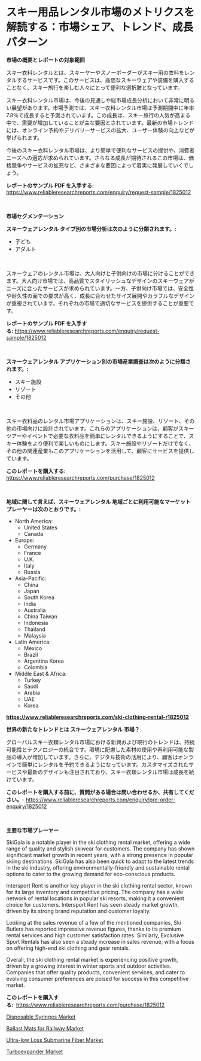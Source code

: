 <p><h1>スキー用品レンタル市場のメトリクスを解読する：市場シェア、トレンド、成長パターン</h1></p><p><strong>市場の概要とレポートの対象範囲</strong></p>
<p><p>スキー衣料レンタルとは、スキーヤーやスノーボーダーがスキー用の衣料をレンタルするサービスです。このサービスは、高価なスキーウェアや装備を購入することなく、スキー旅行を楽しむ人々にとって便利な選択肢となっています。</p><p>スキー衣料レンタル市場は、今後の見通しや総市場成長分析において非常に明るい展望があります。市場予測では、スキー衣料レンタル市場は予測期間中に年率7.8％で成長すると予測されています。この成長は、スキー旅行の人気が高まる中で、需要が増加していることが主な要因とされています。最新の市場トレンドには、オンライン予約やデリバリーサービスの拡大、ユーザー体験の向上などが挙げられます。</p><p>今後のスキー衣料レンタル市場は、より簡単で便利なサービスの提供や、消費者ニーズへの適応が求められています。さらなる成長が期待されるこの市場は、価格競争やサービスの拡充など、さまざまな要因によって着実に発展していくでしょう。</p></p>
<p><strong>レポートのサンプル PDF を入手する:</strong> <a href="https://www.reliableresearchreports.com/enquiry/request-sample/1825012">https://www.reliableresearchreports.com/enquiry/request-sample/1825012</a></p>
<p>&nbsp;</p>
<p><strong>市場セグメンテーション</strong></p>
<p><strong>スキーウェアレンタル タイプ別の市場分析は次のように分類されます。:</strong></p>
<p><ul><li>子ども</li><li>アダルト</li></ul></p>
<p>&nbsp;</p>
<p><p>スキーウェアのレンタル市場は、大人向けと子供向けの市場に分けることができます。大人向け市場では、高品質でスタイリッシュなデザインのスキーウェアがニーズに合ったサービスが求められています。一方、子供向け市場では、安全性や耐久性の面での要求が高く、成長に合わせたサイズ展開やカラフルなデザインが重視されています。それぞれの市場で適切なサービスを提供することが重要です。</p></p>
<p><strong>レポートのサンプル PDF を入手する:</strong>&nbsp;<a href="https://www.reliableresearchreports.com/enquiry/request-sample/1825012">https://www.reliableresearchreports.com/enquiry/request-sample/1825012</a></p>
<p>&nbsp;</p>
<p><strong> スキーウェアレンタル アプリケーション別の市場産業調査は次のように分類されます。:</strong></p>
<p><ul><li>スキー施設</li><li>リゾート</li><li>その他</li></ul></p>
<p>&nbsp;</p>
<p><p>スキー衣料品のレンタル市場アプリケーションは、スキー施設、リゾート、その他の市場向けに設計されています。これらのアプリケーションは、顧客がスキーツアーやイベントで必要な衣料品を簡単にレンタルできるようにすることで、スキー体験をより便利で楽しいものにします。スキー施設やリゾートだけでなく、その他の関連産業もこのアプリケーションを活用して、顧客にサービスを提供しています。</p></p>
<p><strong>このレポートを購入する:</strong>&nbsp; <a href="https://www.reliableresearchreports.com/purchase/1825012">https://www.reliableresearchreports.com/purchase/1825012</a></p>
<p>&nbsp;</p>
<p><strong>地域に関して言えば、スキーウェアレンタル 地域ごとに利用可能なマーケットプレーヤーは次のとおりです。:</strong></p>
<p><ul>
    <li>
        North America:
        <ul>
            <li>United States</li>
            <li>Canada</li>
        </ul>
    </li>
    <li>
        Europe:
        <ul>
            <li>Germany</li>
            <li>France</li>
            <li>U.K.</li>
            <li>Italy</li>
            <li>Russia</li>
        </ul>
    </li>
    <li>
        Asia-Pacific:
        <ul>
            <li>China</li>
            <li>Japan</li>
            <li>South Korea</li>
            <li>India</li>
            <li>Australia</li>
            <li>China Taiwan</li>
            <li>Indonesia</li>
            <li>Thailand</li>
            <li>Malaysia</li>
        </ul>
    </li>
    <li>
        Latin America:
        <ul>
            <li>Mexico</li>
            <li>Brazil</li>
            <li>Argentina Korea</li>
            <li>Colombia</li>
        </ul>
    </li>
    <li>
        Middle East & Africa:
        <ul>
            <li>Turkey</li>
            <li>Saudi</li>
            <li>Arabia</li>
            <li>UAE</li>
            <li>Korea</li>
        </ul>
    </li>
    </ul></p>
<p><strong><a href="https://www.reliableresearchreports.com/ski-clothing-rental-r1825012">https://www.reliableresearchreports.com/ski-clothing-rental-r1825012</a></strong>&nbsp;</p>
<p><strong>世界の新たなトレンドとは スキーウェアレンタル 市場？</strong></p>
<p><p>グローバルスキー衣類レンタル市場における新興および現行のトレンドは、持続可能性とテクノロジーの統合です。環境に配慮した素材の使用や再利用可能な製品の導入が増加しています。さらに、デジタル技術の活用により、顧客はオンラインで簡単にレンタルを予約できるようになっています。カスタマイズされたサービスや最新のデザインも注目されており、スキー衣類レンタル市場は成長を続けています。</p></p>
<p><strong>このレポートを購入する前に、質問がある場合は問い合わせるか、共有してください。</strong>- <a href="https://www.reliableresearchreports.com/enquiry/pre-order-enquiry/1825012">https://www.reliableresearchreports.com/enquiry/pre-order-enquiry/1825012</a></p>
<p>&nbsp;</p>
<p><strong>主要な市場プレーヤー</strong></p>
<p><p>SkiGala is a notable player in the ski clothing rental market, offering a wide range of quality and stylish skiwear for customers. The company has shown significant market growth in recent years, with a strong presence in popular skiing destinations. SkiGala has also been quick to adapt to the latest trends in the ski industry, offering environmentally-friendly and sustainable rental options to cater to the growing demand for eco-conscious products.</p><p>Intersport Rent is another key player in the ski clothing rental sector, known for its large inventory and competitive pricing. The company has a wide network of rental locations in popular ski resorts, making it a convenient choice for customers. Intersport Rent has seen steady market growth, driven by its strong brand reputation and customer loyalty.</p><p>Looking at the sales revenue of a few of the mentioned companies, Ski Butlers has reported impressive revenue figures, thanks to its premium rental services and high customer satisfaction rates. Similarly, Exclusive Sport Rentals has also seen a steady increase in sales revenue, with a focus on offering high-end ski clothing and gear rentals.</p><p>Overall, the ski clothing rental market is experiencing positive growth, driven by a growing interest in winter sports and outdoor activities. Companies that offer quality products, convenient services, and cater to evolving consumer preferences are poised for success in this competitive market.</p></p>
<p><strong>このレポートを購入する:</strong>&nbsp;&nbsp;<a href="https://www.reliableresearchreports.com/purchase/1825012">https://www.reliableresearchreports.com/purchase/1825012</a></p>
<p><p><a href="https://sore-arch-6db.notion.site/Disposable-Syringes-Market-Trends-Forecast-and-Competitive-Analysis-to-2031-2df48f2c1d5d4aab8a43d36fd2a324a2">Disposable Syringes Market</a></p><p><a href="https://www.linkedin.com/pulse/ballast-mats-railway-market-size-growing-forecasted-period-ajqrc?trackingId=%2FYQ4phaYLVtlLj0jby6wGA%3D%3D">Ballast Mats for Railway Market</a></p><p><a href="https://www.linkedin.com/pulse/ultra-low-loss-submarine-fiber-market-analysis-size-global-v6hac?trackingId=QepZHnCQPMXTXzvW%2Ftgyjg%3D%3D">Ultra-low Loss Submarine Fiber Market</a></p><p><a href="https://view.publitas.com/reportprime-1/turboexpander-market-comprehensive-assessment-by-type-application-and-geography/">Turboexpander Market</a></p></p>